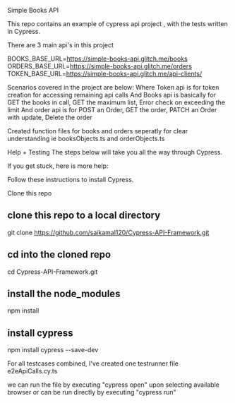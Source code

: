 Simple Books API

This repo contains an example of cypress api project , with the tests written in Cypress.

There are 3 main api's in this project 

BOOKS_BASE_URL=https://simple-books-api.glitch.me/books
ORDERS_BASE_URL=https://simple-books-api.glitch.me/orders
TOKEN_BASE_URL=https://simple-books-api.glitch.me/api-clients/

Scenarios covered in the project are below:
Where Token api is for token creation for accessing remaining api calls 
And Books api is basically for GET the books in call, GET the maximum list, Error check on exceeding the limit 
And order api is for POST an Order, GET the order, PATCH an Order with update, Delete the order 

Created function files for books and orders seperatly for clear understanding ie booksObjects.ts and orderObjects.ts

Help + Testing
The steps below will take you all the way through Cypress. 

If you get stuck, here is more help:

Follow these instructions to install Cypress.

Clone this repo

## clone this repo to a local directory
git clone https://github.com/saikamal120/Cypress-API-Framework.git

## cd into the cloned repo
cd Cypress-API-Framework.git

## install the node_modules
npm install

## install cypress 
npm install cypress --save-dev

For all testcases combined, I've created one testrunner file e2eApiCalls.cy.ts 

we can run the file by executing "cypress open" upon selecting available browser or can be run directly by executing "cypress run" 